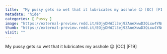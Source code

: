 ```yaml
---
title:  "My pussy gets so wet that it lubricates my asshole 😉 [OC] [F19]"
metadate: "hide"
categories: [ Pussy ]
image: "https://external-preview.redd.it/EOjyDHWIl3ej9ZAneXwwD3Qixw4YNmprtXxKqeSzc8U.jpg?auto=webp&s=8c595d736ce3e1a1bfb871e79cb716b5b03cefa0"
thumb: "https://external-preview.redd.it/EOjyDHWIl3ej9ZAneXwwD3Qixw4YNmprtXxKqeSzc8U.jpg?width=1080&crop=smart&auto=webp&s=12a0208a0fbc831570b8b111c135b63c8692a90f"
visit: ""
---
```

My pussy gets so wet that it lubricates my asshole 😉 [OC] [F19]
